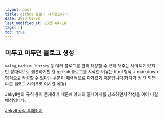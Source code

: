 ```yaml
---
layout: post
title: github 블로그 시작했습니다.
date: 2023-09-08
last_modified_at: 2025-04-18
tags: []
toc: true
---
```


## 미루고 미루던 블로그 생성

`velog`, `Medium`, `Tistory` 등 여러 블로그를 편히 작성할 수 있게 해주는 사이트가 있지만 상대적으로 불편하기만 한 `github` 블로그를 시작한 이유는 html 형식 + markdown 형식으로 작성할 수 있다는 부분이 매력적으로 다가왔기 때문입니다(하다가 정 안 되면 다른 블로그 사이트로 이사할 예정).

Jekyll만의 규칙 등이 존재하기 때문에 아래의 홈페이지를 참조하면서 작성을 이어 나갈 예정입니다.

[Jekyll 공식 홈페이지](https://jekyllrb.com/)

